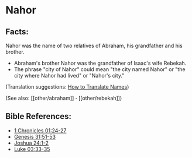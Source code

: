 # Nahor #

## Facts: ##

Nahor was the name of two relatives of Abraham, his grandfather and his brother.

* Abraham's brother Nahor was the grandfather of Isaac's wife Rebekah.
* The phrase "city of Nahor" could mean  "the city named Nahor" or "the city where Nahor had lived" or "Nahor's city." 

(Translation suggestions: [How to Translate Names](en/ta-vol1/translate/man/translate-names))

(See also: [[other/abraham]] **·** [[other/rebekah]])

## Bible References: ##

* [1 Chronicles 01:24-27](en/tn/1ch/help/01/24)
* [Genesis 31:51-53](en/tn/gen/help/31/51)
* [Joshua 24:1-2](en/tn/jos/help/24/01)
* [Luke 03:33-35](en/tn/luk/help/03/33)